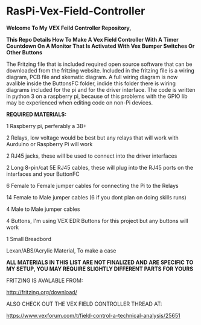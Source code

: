 # RasPi-Vex-Field-Controller
**Welcome To My VEX Feild Controller Repository,**

**This Repo Details How To Make A Vex Field Controller With A Timer Countdown On A Monitor That Is Activated With Vex Bumper Switches Or Other Buttons**


The Fritzing file that is included required open source software that can be downloaded from the fritzing website.  Included in the fritzing file is a wiring diagram, PCB file and skematic diagram.  A full wiring diagram is now avalible inside the ButtonsFC folder, indide this folder there is wiring diagrams included for the pi and for the driver interface.  The code is written in python 3 on a raspberry pi, because of this problems with the GPIO lib may be experienced when editing code on non-Pi devices.


**REQUIRED MATERIALS:**

1 Raspberry pi, perferably a 3B+

2 Relays, low voltage would be best but any relays that will work with Aurduino or Raspberry Pi will work

2 RJ45 jacks, these will be used to connect into the driver interfaces

2 Long 8-pin/cat 5E RJ45 cables, these will plug into the RJ45 ports on the interfaces and your ButtonFC

6 Female to Female jumper cables for connecting the Pi to the Relays

14 Female to Male jumper cables  (6 if you dont plan on doing skills runs)

4 Male to Male jumper cables

4 Buttons, I'm using VEX EDR Buttons for this project but any buttons will work

1 Small Breadbord

Lexan/ABS/Acrylic Material, To make a case

**ALL MATERIALS IN THIS LIST ARE NOT FINALIZED AND ARE SPECIFIC TO MY SETUP, YOU MAY REQUIRE SLIGHTLY DIFFERENT PARTS FOR YOURS**

FRITZING IS AVALABLE FROM:

http://fritzing.org/download/

ALSO CHECK OUT THE VEX FIELD CONTROLLER THREAD AT:

https://www.vexforum.com/t/field-control-a-technical-analysis/25651
